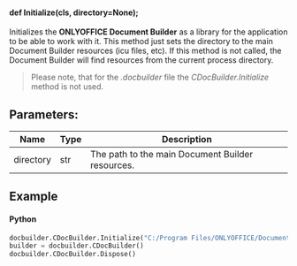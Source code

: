 #### def Initialize(cls, directory=None);

Initializes the **ONLYOFFICE Document Builder** as a library for the application to be able to work with it. This method just sets the directory to the main Document Builder resources (icu files, etc). If this method is not called, the Document Builder will find resources from the current process directory.

> Please note, that for the *.docbuilder* file the *CDocBuilder.Initialize* method is not used.

## Parameters:

| Name      | Type | Description                                      |
| --------- | ---- | ------------------------------------------------ |
| directory | str  | The path to the main Document Builder resources. |

## Example

#### Python

``` python
docbuilder.CDocBuilder.Initialize("C:/Program Files/ONLYOFFICE/DocumentBuilder");
builder = docbuilder.CDocBuilder()
docbuilder.CDocBuilder.Dispose()
```
